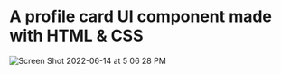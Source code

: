 # A profile card UI component made with HTML & CSS

![Screen Shot 2022-06-14 at 5 06 28 PM](https://user-images.githubusercontent.com/32402178/173709454-7fbf22f5-1c31-4254-851f-eaf6e6fe7786.png)
